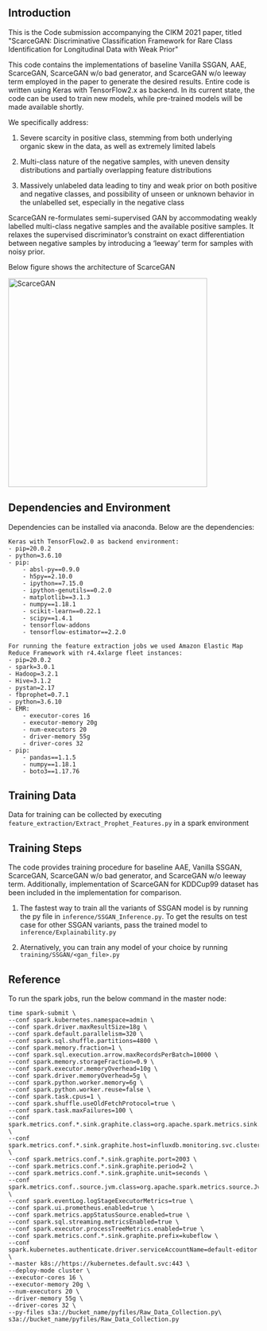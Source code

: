 ## Introduction

This is the Code submission accompanying the CIKM 2021 paper, titled "ScarceGAN: Discriminative Classification Framework for Rare
Class Identification for Longitudinal Data with Weak Prior"

This code contains the implementations of baseline Vanilla SSGAN, AAE, ScarceGAN, ScarceGAN w/o bad generator, and ScarceGAN w/o leeway term employed in the paper to generate the desired results. Entire code is written using Keras with TensorFlow2.x as backend. In its current state, the code can be used to train new models, while pre-trained models will be made available shortly.

We specifically address: 

1) Severe scarcity in positive class, stemming from both underlying organic skew in the data, as well as extremely limited labels

2) Multi-class nature of the negative samples, with uneven density distributions and partially overlapping feature distributions

3) Massively unlabeled data leading to tiny and weak prior on both positive and negative classes, and possibility of unseen or unknown behavior in the unlabelled set, especially in the negative class

ScarceGAN re-formulates semi-supervised GAN by accommodating weakly labelled multi-class negative samples and the available positive samples. It relaxes
the supervised discriminator’s constraint on exact differentiation between negative samples by introducing a ‘leeway’ term for samples with noisy prior.
</p>
Below figure shows the architecture of ScarceGAN
</p>
<div>
<img src="https://github.com/scarce-user-53/ScarceGAN/blob/master/images/ScarceGAN.png" alt="ScarceGAN" width="400" height="420" >
</div>

## Dependencies and Environment
Dependencies can be installed via anaconda. Below are the dependencies:
```
Keras with TensorFlow2.0 as backend environment:
- pip=20.0.2
- python=3.6.10
- pip:
    - absl-py==0.9.0
    - h5py==2.10.0
    - ipython==7.15.0
    - ipython-genutils==0.2.0
    - matplotlib==3.1.3
    - numpy==1.18.1
    - scikit-learn==0.22.1
    - scipy==1.4.1
    - tensorflow-addons
    - tensorflow-estimator==2.2.0
```
```
For running the feature extraction jobs we used Amazon Elastic Map Reduce Framework with r4.4xlarge fleet instances:
- pip=20.0.2
- spark=3.0.1
- Hadoop=3.2.1
- Hive=3.1.2
- pystan=2.17
- fbprophet=0.7.1
- python=3.6.10
- EMR:
    - executor-cores 16
    - executor-memory 20g 
    - num-executors 20 
    - driver-memory 55g
    - driver-cores 32
- pip:
    - pandas==1.1.5
    - numpy==1.18.1
    - boto3==1.17.76
```

	
    
## Training Data
Data for training can be collected by executing ``feature_extraction/Extract_Prophet_Features.py`` in a spark environment

	
## Training Steps
The code provides training procedure for baseline AAE, Vanilla SSGAN, ScarceGAN, ScarceGAN w/o bad generator, and ScarceGAN w/o leeway term. Additionally, implementation of ScarceGAN for KDDCup99 dataset has been included in the implementation for comparison.   


1) The fastest way to train all the variants of SSGAN model is by running the py file in ``inference/SSGAN_Inference.py``. To get the results on test case for other SSGAN variants, pass the trained model to ``inference/Explainability.py``

2) Aternatively, you can train any model of your choice by running ``training/SSGAN/<gan_file>.py``

## Reference
To run the spark jobs, run the below command in the master node:
```
time spark-submit \
--conf spark.kubernetes.namespace=admin \
--conf spark.driver.maxResultSize=18g \
--conf spark.default.parallelism=320 \
--conf spark.sql.shuffle.partitions=4800 \
--conf spark.memory.fraction=1 \
--conf spark.sql.execution.arrow.maxRecordsPerBatch=10000 \
--conf spark.memory.storageFraction=0.9 \
--conf spark.executor.memoryOverhead=10g \
--conf spark.driver.memoryOverhead=5g \
--conf spark.python.worker.memory=6g \
--conf spark.python.worker.reuse=false \
--conf spark.task.cpus=1 \
--conf spark.shuffle.useOldFetchProtocol=true \
--conf spark.task.maxFailures=100 \
--conf spark.metrics.conf.*.sink.graphite.class=org.apache.spark.metrics.sink.GraphiteSink \
--conf spark.metrics.conf.*.sink.graphite.host=influxdb.monitoring.svc.cluster.local \
--conf spark.metrics.conf.*.sink.graphite.port=2003 \
--conf spark.metrics.conf.*.sink.graphite.period=2 \
--conf spark.metrics.conf.*.sink.graphite.unit=seconds \
--conf spark.metrics.conf..source.jvm.class=org.apache.spark.metrics.source.JvmSource \
--conf spark.eventLog.logStageExecutorMetrics=true \
--conf spark.ui.prometheus.enabled=true \
--conf spark.metrics.appStatusSource.enabled=true \
--conf spark.sql.streaming.metricsEnabled=true \
--conf spark.executor.processTreeMetrics.enabled=true \
--conf spark.metrics.conf.*.sink.graphite.prefix=kubeflow \
--conf spark.kubernetes.authenticate.driver.serviceAccountName=default-editor \
--master k8s://https://kubernetes.default.svc:443 \
--deploy-mode cluster \
--executor-cores 16 \
--executor-memory 20g \
--num-executors 20 \
--driver-memory 55g \
--driver-cores 32 \
--py-files s3a://bucket_name/pyfiles/Raw_Data_Collection.py\
s3a://bucket_name/pyfiles/Raw_Data_Collection.py
```
